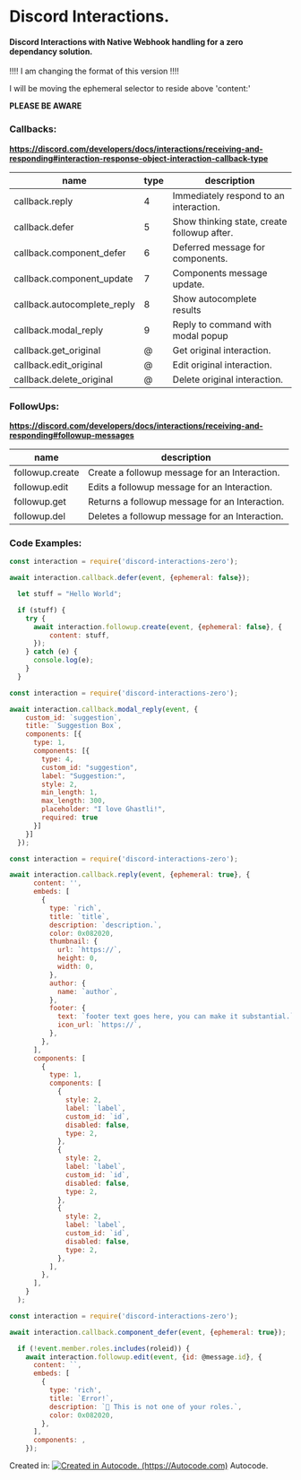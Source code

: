 # Discord Interactions.
#### Discord Interactions with Native Webhook handling for a zero dependancy solution.  

!!!! I am changing the format of this version !!!!  

I will be moving the ephemeral selector to reside above 'content:'  

**PLEASE BE AWARE**


### Callbacks:
**https://discord.com/developers/docs/interactions/receiving-and-responding#interaction-response-object-interaction-callback-type**  

| name | type | description |
|---|---|---|
| callback.reply  | 4 | Immediately respond to an interaction. |
| callback.defer  | 5 | Show thinking state, create followup after. |
| callback.component_defer  | 6 | Deferred message for components. |
| callback.component_update  | 7 | Components message update. |
| callback.autocomplete_reply  | 8 | Show autocomplete results |
| callback.modal_reply  | 9 | Reply to command with modal popup |
| callback.get_original  | @ | Get original interaction. |
| callback.edit_original  | @ | Edit original interaction. |
| callback.delete_original  | @ | Delete original interaction. |


### FollowUps:
**https://discord.com/developers/docs/interactions/receiving-and-responding#followup-messages**  

| name  | description  |
|---|---|
| followup.create  | Create a followup message for an Interaction.  |
| followup.edit  | Edits a followup message for an Interaction.  |
| followup.get  | Returns a followup message for an Interaction.  |
| followup.del  | Deletes a followup message for an Interaction.  |

### Code Examples:

```js  
const interaction = require('discord-interactions-zero');  

await interaction.callback.defer(event, {ephemeral: false});

  let stuff = "Hello World";

  if (stuff) {
    try {
      await interaction.followup.create(event, {ephemeral: false}, {
          content: stuff,
      });
    } catch (e) {
      console.log(e);
    }
  }
```  


```js  
const interaction = require('discord-interactions-zero');  

await interaction.callback.modal_reply(event, {
    custom_id: `suggestion`,
    title: `Suggestion Box`,
    components: [{
      type: 1,
      components: [{
        type: 4,
        custom_id: "suggestion",
        label: "Suggestion:",
        style: 2,
        min_length: 1,
        max_length: 300,
        placeholder: "I love Ghastli!",
        required: true
      }]
    }]
  });
```  


```js
const interaction = require('discord-interactions-zero');

await interaction.callback.reply(event, {ephemeral: true}, {
      content: '',
      embeds: [
        {
          type: `rich`,
          title: `title`,
          description: `description.`,
          color: 0x082020,
          thumbnail: {
            url: `https://`,
            height: 0,
            width: 0,
          },
          author: {
            name: `author`,
          },
          footer: {
            text: `footer text goes here, you can make it substantial.`,
            icon_url: `https://`,
          },
        },
      ],
      components: [
        {
          type: 1,
          components: [
            {
              style: 2,
              label: `label`,
              custom_id: `id`,
              disabled: false,
              type: 2,
            },
            {
              style: 2,
              label: `label`,
              custom_id: `id`,
              disabled: false,
              type: 2,
            },
            {
              style: 2,
              label: `label`,
              custom_id: `id`,
              disabled: false,
              type: 2,
            },
          ],
        },
      ],
    }
  );
```


```js
const interaction = require('discord-interactions-zero');

await interaction.callback.component_defer(event, {ephemeral: true});

  if (!event.member.roles.includes(roleid)) {
    await interaction.followup.edit(event, {id: @message.id}, {
      content: ``,
      embeds: [
        {
          type: 'rich',
          title: `Error!`,
          description: `🔔 This is not one of your roles.`,
          color: 0x082020,
        },
      ],
      components: ,
    });  
```  


Created in:
[![Created in Autocode. (https://Autocode.com)](https://content.public.files.stdlib.com/shared/static/branding/autocode-logo.svg "Autocode")](https://Autocode.com) Autocode.

